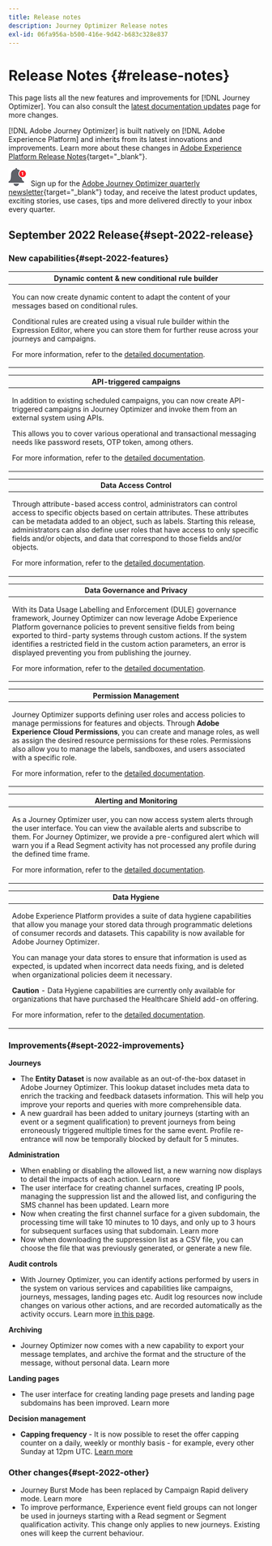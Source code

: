```yaml
---
title: Release notes
description: Journey Optimizer Release notes
exl-id: 06fa956a-b500-416e-9d42-b683c328e837
---
```

# Release Notes {#release-notes}

This page lists all the new features and improvements for [!DNL Journey Optimizer]. You can also consult the [latest documentation updates](documentation-updates.md) page for more changes.

[!DNL Adobe Journey Optimizer] is built natively on [!DNL Adobe Experience Platform] and inherits from its latest innovations and improvements. Learn more about these changes in [Adobe Experience Platform Release Notes](https://experienceleague.adobe.com/docs/experience-platform/release-notes/latest.html){target="_blank"}.

![Newsletter](../assets/do-not-localize/nl-icon.png) Sign up for the [Adobe Journey Optimizer quarterly newsletter](https://www.adobe.com/subscription/Adobe_Journey_Optimizer_NL.html){target="_blank"} today, and receive the latest product updates, exciting stories, use cases, tips and more delivered directly to your inbox every quarter.

## September 2022 Release{#sept-2022-release}

### New capabilities{#sept-2022-features}


<table>
<thead>
<tr>
<th><strong>Dynamic content & new conditional rule builder</strong><br/></th>
</tr>
</thead>
<tbody>
<tr>
<td>
<p>You can now create dynamic content to adapt the content of your messages based on conditional rules.</p> 
<p>Conditional rules are created using a visual rule builder within the Expression Editor, where you can store them for further reuse across your journeys and campaigns.</p>
<p>For more information, refer to the <a href="../building-journeys/read-segment.md#configuring-segment-trigger-activity">detailed documentation</a>.
</td>
</tr>
</tbody>
</table>

<table>
<thead>
<tr>
<th><strong>API-triggered campaigns</strong><br/></th>
</tr>
</thead>
<tbody>
<tr>
<td>
<p>
In addition to existing scheduled campaigns, you can now create API-triggered campaigns in Journey Optimizer and invoke them from an external system using APIs.</p>
<p>This allows you to cover various operational and transactional messaging needs like password resets, OTP token, among others.</p>
<p>For more information, refer to the <a href="../building-journeys/read-segment.md#configuring-segment-trigger-activity">detailed documentation</a>.
</td>
</tr>
</tbody>
</table>

<table>
<thead>
<tr>
<th><strong>Data Access Control</strong><br/></th>
</tr>
</thead>
<tbody>
<tr>
<td>
<p>Through attribute-based access control, administrators can control access to specific objects based on certain attributes. These attributes can be metadata added to an object, such as labels. Starting this release, administrators can also define user roles that have access to only specific fields and/or objects, and data that correspond to those fields and/or objects.</p>
<p>For more information, refer to the <a href="../building-journeys/read-segment.md#configuring-segment-trigger-activity">detailed documentation</a>.
</td>
</tr>
</tbody>
</table>


<table>
<thead>
<tr>
<th><strong>Data Governance and Privacy</strong><br/></th>
</tr>
</thead>
<tbody>
<tr>
<td>
<p>With its Data Usage Labelling and Enforcement (DULE) governance framework, Journey Optimizer can now leverage Adobe Experience Platform governance policies to prevent sensitive fields from being exported to third-party systems through custom actions. If the system identifies a restricted field in the custom action parameters, an error is displayed preventing you from publishing the journey.</p>
<p>For more information, refer to the <a href="../building-journeys/read-segment.md#configuring-segment-trigger-activity">detailed documentation</a>.
</td>
</tr>
</tbody>
</table>


<table>
<thead>
<tr>
<th><strong>Permission Management</strong><br/></th>
</tr>
</thead>
<tbody>
<tr>
<td>
<p>Journey Optimizer supports defining user roles and access policies to manage permissions for features and objects. Through <strong>Adobe Experience Cloud Permissions</strong>, you can create and manage roles, as well as assign the desired resource permissions for these roles. Permissions also allow you to manage the labels, sandboxes, and users associated with a specific role.</p>
<p>For more information, refer to the <a href="../building-journeys/read-segment.md#configuring-segment-trigger-activity">detailed documentation</a>.
</td>
</tr>
</tbody>
</table>

<table>
<thead>
<tr>
<th><strong>Alerting and Monitoring</strong><br/></th>
</tr>
</thead>
<tbody>
<tr>
<td>
<p>As a Journey Optimizer user, you can now access system alerts through the user interface. You can view the available alerts and subscribe to them. For Journey Optimizer, we provide a pre-configured alert which will warn you if a Read Segment activity has not processed any profile during the defined time frame.</p>
<p>For more information, refer to the <a href="../building-journeys/read-segment.md#configuring-segment-trigger-activity">detailed documentation</a>.
</td>
</tr>
</tbody>
</table>


<table>
<thead>
<tr>
<th><strong>Data Hygiene</strong><br/></th>
</tr>
</thead>
<tbody>
<tr>
<td>
<p>Adobe Experience Platform provides a suite of data hygiene capabilities that allow you manage your stored data through programmatic deletions of consumer records and datasets. This capability is now available for Adobe Journey Optimizer. </p>
<p>You can manage your data stores to ensure that information is used as expected, is updated when incorrect data needs fixing, and is deleted when organizational policies deem it necessary.</p>
<p><strong>Caution</strong> - Data Hygiene capabilities are currently only available for organizations that have purchased the Healthcare Shield add-on offering.</p>
<p>For more information, refer to the <a href="../building-journeys/read-segment.md#configuring-segment-trigger-activity">detailed documentation</a>.
</td>
</tr>
</tbody>
</table>

### Improvements{#sept-2022-improvements}

**Journeys**

*  The **Entity Dataset** is now available as an out-of-the-box dataset in Adobe Journey Optimizer. This lookup dataset includes meta data to enrich the tracking and feedback datasets information. This will help you improve your reports and queries with more comprehensible data.
* A new guardrail has been added to unitary journeys (starting with an event or a segment qualification) to prevent journeys from being erroneously triggered multiple times for the same event. Profile re-entrance will now be temporally blocked by default for 5 minutes.    

**Administration**

* When enabling or disabling the allowed list, a new warning now displays to detail the impacts of each action. Learn more
* The user interface for creating channel surfaces, creating IP pools, managing the suppression list and the allowed list, and configuring the SMS channel has been updated. Learn more
* Now when creating the first channel surface for a given subdomain, the processing time will take 10 minutes to 10 days, and only up to 3 hours for subsequent surfaces using that subdomain. Learn more
* Now when downloading the suppression list as a CSV file, you can choose the file that was previously generated, or generate a new file. 

**Audit controls**

* With Journey Optimizer, you can identify actions performed by users in the system on various services and capabilities like campaigns, journeys, messages, landing pages etc. Audit log resources now include changes on various other actions, and are recorded automatically as the activity occurs. Learn more [in this page](../privacy/audit-logs.md).

**Archiving**

* Journey Optimizer now comes with a new capability to export your message templates, and archive the format and the structure of the message, without personal data. Learn more

**Landing pages**

* The user interface for creating landing page presets and landing page subdomains has been improved. Learn more

**Decision management**

* **Capping frequency** - It is now possible to reset the offer capping counter on a daily, weekly or monthly basis - for example, every other Sunday at 12pm UTC. [Learn more](../offers/offer-library/add-constraints.md#capping)

### Other changes{#sept-2022-other}

* Journey Burst Mode has been replaced by Campaign Rapid delivery mode. Learn more
* To improve performance, Experience event field groups can not longer be used in journeys starting with a Read segment or Segment qualification activity. This change only applies to new journeys. Existing ones will keep the current behaviour.    
